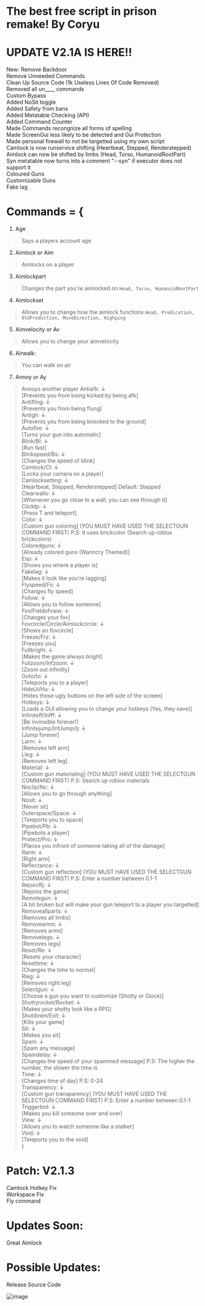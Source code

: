 # The best free script in prison remake! By Coryu

# UPDATE V2.1A IS HERE!!
  New:
      Remove Backdoor<br />
      Remove Unneeded Commands<br />
      Clean Up Source Code (1k Useless Lines Of Code Removed)<br />
      Removed all un____ commands<br />
      Custom Bypass<br />
      Added NoSit toggle<br />
      Added Safety from bans<br />
      Added Metatable Checking (API)<br />
      Added Command Counter<br />
      Made Commands recongnize all forms of spelling<br />
      Made ScreenGui less likely to be detected and Gui Protection<br />
      Made personal firewall to not be targetted using my own script<br />
      Camlock is now runservice shifting (Heartbeat, Stepped, Renderstepped)<br />
      Aimlock can now be shifted by limbs (Head, Torso, HumanoidRootPart)<br />
      Syn metatable now turns into a comment "--syn" if executor does not support it<br />
      Coloured Guns<br />
      Customizable Guns<br />
      Fake lag<br />

# Commands = { <br />
  1. Age
   > Says a players account age
  2. Aimlock or Aim
   > Aimlocks on a player
  3. Aimlockpart
   > Changes the part you're aimlocked on `Head, Torso, HumanoidRootPart`
  4. Aimlockset
   > Allows you to change how the aimlock functions `Head, Predication, OldPrediction, MoveDirection, Highping`
  5. Aimvelocity or Av
   > Allows you to change your aimvelocity
  6. Airwalk:
   > You can walk on air
  7. Annoy or Ay
   > Annoys another player
  Antiafk: ↓<br /> [Prevents you from being kicked by being afk]<br />
  Antifling: ↓<br /> [Prevents you from being flung]<br />
  Antigh: ↓<br /> [Prevents you from being knocked to the ground]<br />
  Autofire: ↓<br /> [Turns your gun into automatic]<br />
  Blink/Bl: ↓<br /> [Run fast]<br />
  Blinkspeed/Bs: ↓<br /> [Changes the speed of blink]<br />
  Camlock/Cl: ↓<br /> [Locks your camera on a player]<br />
  Camlocksetting: ↓<br /> [Heartbeat, Stepped, Renderstepped] Default: Stepped<br />
  Clearwalls: ↓<br /> [Whenever you go close to a wall, you can see through it]<br />
  Clicktp: ↓<br /> [Press T and teleport]<br />
  Color: ↓<br /> [Custom gun coloring] (YOU MUST HAVE USED THE SELECTGUN COMMAND FIRST) P.S: It uses brickcolor (Search up roblox brickcolors)<br />
  Coloredguns: ↓<br /> [Already colored guns (Wanncry Themed)]<br />
  Esp: ↓<br /> [Shows you where a player is]<br />
  Fakelag: ↓<br /> [Makes it look like you're lagging]<br />
  Flyspeed/Fs: ↓<br /> [Changes fly speed]<br />
  Follow: ↓<br /> [Allows you to follow someone]<br />
  Fov/Fieldofview: ↓<br /> [Changes your fov]<br />
  Fovcircle/Circle/Aimlockcircle: ↓<br /> [Shows an fovcircle]<br />
  Freeze/Frz: ↓<br /> [Freezes you]<br />
  Fullbright: ↓<br /> [Makes the game always bright]<br />
  Fullzoom/Infzoom: ↓<br /> [Zoom out infinitly]<br />
  Goto/to: ↓<br /> [Teleports you to a player]<br />
  HideUi/Hu: ↓<br /> [Hides those ugly buttons on the left side of the screen]<br />
  Hotkeys: ↓<br /> [Loads a GUI allowing you to change your hotkeys (Yes, they save)]<br />
  Infiniteff/Infff: ↓<br /> [Be invinsible forever!]<br />
  Infinitejump/InfJump/Ij: ↓<br /> [Jump forever]<br />
  Larm: ↓<br /> [Removes left arm]<br />
  Lleg: ↓<br /> [Removes left leg]<br />
  Material: ↓<br /> [Custom gun materialing] (YOU MUST HAVE USED THE SELECTGUN COMMAND FIRST) P.S: Search up roblox materials<br />
  Noclip/Nc: ↓<br /> [Allows you to go through anything]<br />
  Nosit: ↓<br /> [Never sit]<br />
  Outerspace/Space: ↓<br /> [Teleports you to space]<br />
  Pipebot/Pb: ↓<br /> [Pipebots a player]<br />
  Protect/Pro: ↓<br /> [Places you infront of someone taking all of the damage]<br />
  Rarm: ↓<br /> [Right arm]<br />
  Reflectance: ↓<br /> [Custom gun reflection] (YOU MUST HAVE USED THE SELECTGUN COMMAND FIRST) P.S: Enter a number between 0.1-1<br />
  Rejoin/Rj: ↓<br /> [Rejoins the game]<br />
  Remotegun: ↓<br /> [A bit broken but will make your gun teleport to a player you targetted]<br />
  Removeallparts: ↓<br /> [Removes all limbs]<br />
  Removearms: ↓<br /> [Removes arms]<br />
  Removelegs: ↓<br /> [Removes legs]<br />
  Reset/Re: ↓<br /> [Resets your character]<br />
  Resettime: ↓<br /> [Changes the time to normal]<br />
  Rleg: ↓<br /> [Removes right leg]<br />
  Selectgun: ↓<br /> [Choose a gun you want to customize (Shotty or Glock)]<br />
  Shottyrocket/Rocket: ↓<br /> [Makes your shotty look like a RPG]<br />
  Shutdown/Exit: ↓<br /> [Kills your game]<br />
  Sit: ↓<br /> [Makes you sit]<br />
  Spam: ↓<br /> [Spam any message]<br />
  Spamdelay: ↓<br /> [Changes the speed of your spammed message] P.S: The higher the number, the slower the time is<br />
  Time: ↓<br /> [Changes time of day] P.S: 0-24<br />
  Transparency: ↓<br /> [Custom gun transparency] (YOU MUST HAVE USED THE SELECTGUN COMMAND FIRST) P.S: Enter a number between 0.1-1<br />
  Triggerbot: ↓<br /> [Makes you kill someone over and over]<br />
  View: ↓<br /> [Allows you to watch someone like a stalker]<br />
  Void: ↓<br /> [Teleports you to the void]<br />
}<br />

# Patch: V2.1.3 <br />
  Camlock Hotkey Fix <br />
  Workspace Fix <br />
  Fly command <br />

# Updates Soon: <br />
  Great Aimlock <br />
  
# Possible Updates: <br />
  Release Source Code <br />
  
![image](https://cdn.discordapp.com/attachments/1207947281828024340/1207954472915963924/image.png?ex=65f3fb45&is=65e18645&hm=f1720e2d4d2ef4e0d396948247735eb9320d9afb7f828e80d32a81953ddc5e45&)
